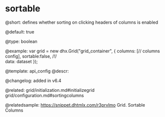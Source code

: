 sortable
=============

@short: defines whether sorting on clicking headers of columns is enabled


@default: true


@type: boolean

@example: 
var grid = new dhx.Grid("grid_container", {
    columns: [// columns config],
    sortable:false, /*!*/  
    data: dataset
});


@template:	api_config
@descr: 

@changelog: added in v6.4

@related: grid/initialization.md#initializegrid
grid/configuration.md#sortingcolumns

@relatedsample: https://snippet.dhtmlx.com/r3prvlmo	Grid. Sortable Columns